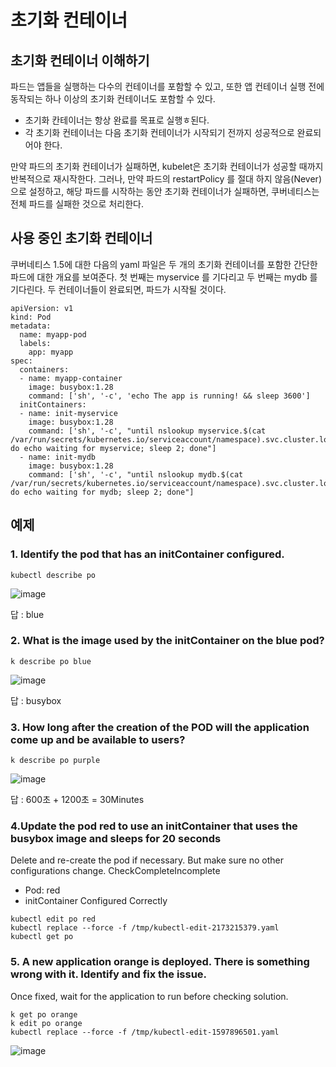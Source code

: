 # 초기화 컨테이너

## 초기화 컨테이너 이해하기
파드는 앱들을 실행하는 다수의 컨테이너를 포함할 수 있고, 또한 앱 컨테이너 실행 전에 동작되는 하나 이상의 초기화 컨테이너도 포함할 수 있다.

- 초기화 칸테이너는 항상 완료를 목표로 실행ㅎ된다.
- 각 초기화 컨테이너는 다음 초기화 컨테이너가 시작되기 전까지 성공적으로 완료되어야 한다.

만약 파드의 초기화 컨테이너가 실패하면, kubelet은 초기화 컨테이너가 성공할 때까지 반복적으로 재시작한다. 그러나, 만약 파드의 restartPolicy 를 절대 하지 않음(Never)으로 
설정하고, 해당 파드를 시작하는 동안 초기화 컨테이너가 실패하면, 쿠버네티스는 전체 파드를 실패한 것으로 처리한다.

## 사용 중인 초기화 컨테이너
쿠버네티스 1.5에 대한 다음의 yaml 파일은 두 개의 초기화 컨테이너를 포함한 간단한 파드에 대한 개요를 보여준다. 
첫 번째는 myservice 를 기다리고 두 번째는 mydb 를 기다린다. 두 컨테이너들이 완료되면, 파드가 시작될 것이다.

```
apiVersion: v1
kind: Pod
metadata:
  name: myapp-pod
  labels:
    app: myapp
spec:
  containers:
  - name: myapp-container
    image: busybox:1.28
    command: ['sh', '-c', 'echo The app is running! && sleep 3600']
  initContainers:
  - name: init-myservice
    image: busybox:1.28
    command: ['sh', '-c', "until nslookup myservice.$(cat /var/run/secrets/kubernetes.io/serviceaccount/namespace).svc.cluster.local; do echo waiting for myservice; sleep 2; done"]
  - name: init-mydb
    image: busybox:1.28
    command: ['sh', '-c', "until nslookup mydb.$(cat /var/run/secrets/kubernetes.io/serviceaccount/namespace).svc.cluster.local; do echo waiting for mydb; sleep 2; done"]
  ```
  
  
## 예제

### 1. Identify the pod that has an initContainer configured.
```
kubectl describe po
```
![image](https://user-images.githubusercontent.com/81672260/170159780-e09d8a49-8008-4e62-a8bc-e6e8a3589d6b.png)

답 : blue

### 2. What is the image used by the initContainer on the blue pod?

```
k describe po blue
```
![image](https://user-images.githubusercontent.com/81672260/170159915-570f724a-2891-400b-bf8d-597a1bdbeaf5.png)

답 : busybox

  
### 3. How long after the creation of the POD will the application come up and be available to users?

```
k describe po purple
```

![image](https://user-images.githubusercontent.com/81672260/170160166-2486bd8b-a4eb-4b7e-a40b-d7d889802cf1.png)

답 : 600초 + 1200초 = 30Minutes

### 4.Update the pod red to use an initContainer that uses the busybox image and sleeps for 20 seconds
Delete and re-create the pod if necessary. But make sure no other configurations change.
CheckCompleteIncomplete

- Pod: red
- initContainer Configured Correctly

```
kubectl edit po red
kubectl replace --force -f /tmp/kubectl-edit-2173215379.yaml
kubectl get po
```

### 5. A new application orange is deployed. There is something wrong with it. Identify and fix the issue.
Once fixed, wait for the application to run before checking solution.

```
k get po orange
k edit po orange
kubectl replace --force -f /tmp/kubectl-edit-1597896501.yaml
```

![image](https://user-images.githubusercontent.com/81672260/170162756-a3aefd3a-6c66-4f4f-9cc9-dc649a7cd918.png)

